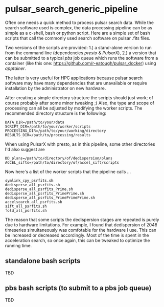 # pulsar_search_generic_pipeline
Often one needs a quick method to process pulsar search data. While the search software used is complex, the data processing pipeline can be as simple as a c-shell, bash or python script. Here are a simple set of bash scripts that call the commonly used search software on pulsar .fits files. 

Two versions of the scripts are provided: 1.) a stand-alone version to run from the command line (dependencies _presto_ & _PulsarX_), 2.) a version that can be submitted to a typical _pbs_ job queue which runs the software from a container (like this one: https://github.com/r-eatough/pulsar_docker) using _apptainer_. 

The latter is very useful for HPC applications because pulsar search software may have many dependencies that are unavailable or require installation by the administrator on new hardware.  

After creating a simple directory structure the scripts should just work; of course probably after some minor tweaking ;) Also, the type and scope of processing can all be adjusted by modifying the worker scripts. The recommended directory structure is the following:

    DATA_DIR=/path/to/your/data
    SCRIPT_DIR=/path/to/your/worker/scripts
    PROCESSING_DIR=/path/to/your/working/directory
    RESULTS_DIR=/path/to/processing/results

When using PulsarX with presto, as in this pipeline, some other directories I'd also suggest are

    DD_plans=/path/to/directory/of/dedispersion/plans
    ACCEL_sifts=/path/to/directory/of/accel_sift/scripts

Now here's a list of the worker scripts that the pipeline calls ...

    symlink_cpy_psrfits.sh
    dedisperse_all_psrfits.sh
    dedisperse_all_psrfits_Prime.sh
    dedisperse_all_psrfits_PrimePrime.sh
    dedisperse_all_psrfits_PrimePrimePrime.sh
    accelsearch_all_psrfits.sh
    sift_all_psrfits.sh
    fold_all_psrfits.sh
    
The reason that some scripts the dedispersion stages are repeated is purely due to hardware limitations. For example, I found that dedispersion of 2048 timeseries simultaneously was comfotable for the hardware I use. This can be increased or decreased accordingly. Most of the time is spent in the acceleration search, so once again, this can be tweaked to optimize the running time.   

## standalone bash scripts
TBD

## pbs bash scripts (to submit to a pbs job queue)
TBD
